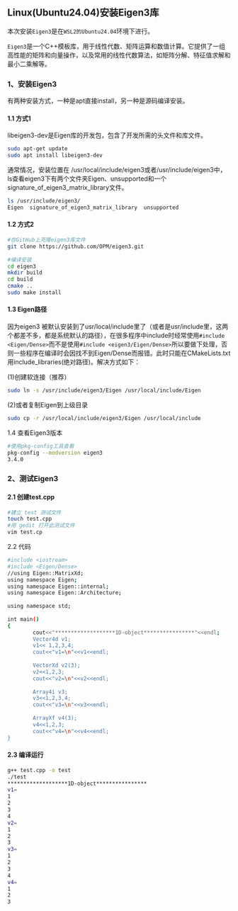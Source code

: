 ## Linux(Ubuntu24.04)安装Eigen3库

本次安装`Eigen3`是在`WSL2的Ubuntu24.04`环境下进行。

`Eigen3`是一个C++模板库，用于线性代数、矩阵运算和数值计算。它提供了一组高性能的矩阵和向量操作，以及常用的线性代数算法，如矩阵分解、特征值求解和最小二乘解等。

### 1、安装Eigen3
有两种安装方式，一种是apt直接install，另一种是源码编译安装。

#### 1.1 方式1
libeigen3-dev是Eigen库的开发包，包含了开发所需的头文件和库文件。
```bash
sudo apt-get update
sudo apt install libeigen3-dev
```
通常情况，安装位置在 /usr/local/include/eigen3或者/usr/include/eigen3中，ls查看eigen3下有两个文件夹Eigen、unsupported和一个signature_of_eigen3_matrix_library文件。
```bash
ls /usr/include/eigen3/
Eigen  signature_of_eigen3_matrix_library  unsupported
```

#### 1.2 方式2
```bash
#在GitHub上克隆eigen3库文件
git clone https://github.com/OPM/eigen3.git
 
#编译安装
cd eigen3
mkdir build
cd build
cmake ..
sudo make install 
```

#### 1.3 Eigen路径
因为eigen3 被默认安装到了usr/local/include里了（或者是usr/include里，这两个都差不多，都是系统默认的路径），在很多程序中include时经常使用`#include <Eigen/Dense>`而不是使用`#include <eigen3/Eigen/Dense>`所以要做下处理，否则一些程序在编译时会因找不到Eigen/Dense而报错。此时只能在CMakeLists.txt用include_libraries(绝对路径)。解决方式如下：

(1)创建软连接（推荐）
```bash
sudo ln -s /usr/include/eigen3/Eigen /usr/local/include/Eigen
```
(2)或者复制Eigen到上级目录
```bash
sudo cp -r /usr/local/include/eigen3/Eigen /usr/local/include 
```

1.4 查看Eigen3版本
```bash
#使用pkg-config工具查看
pkg-config --modversion eigen3
3.4.0
```

### 2、测试Eigen3
#### 2.1 创建test.cpp
```bash
#建立 test 测试文件
touch test.cpp
#用 gedit 打开此测试文件
vim test.cp
```

2.2 代码
```bash
#include <iostream>
#include <Eigen/Dense>
//using Eigen::MatrixXd;
using namespace Eigen;
using namespace Eigen::internal;
using namespace Eigen::Architecture;
 
using namespace std;
 
int main()
{
        cout<<"*******************1D-object****************"<<endl;
        Vector4d v1;
        v1<< 1,2,3,4;
        cout<<"v1=\n"<<v1<<endl;
 
        VectorXd v2(3);
        v2<<1,2,3;
        cout<<"v2=\n"<<v2<<endl;
 
        Array4i v3;
        v3<<1,2,3,4;
        cout<<"v3=\n"<<v3<<endl;
 
        ArrayXf v4(3);
        v4<<1,2,3;
        cout<<"v4=\n"<<v4<<endl;
}
```

#### 2.3 编译运行 
```bash
g++ test.cpp -o test
./test
*******************1D-object****************
v1=
1
2
3
4
v2=
1
2
3
v3=
1
2
3
4
v4=
1
2
3
```